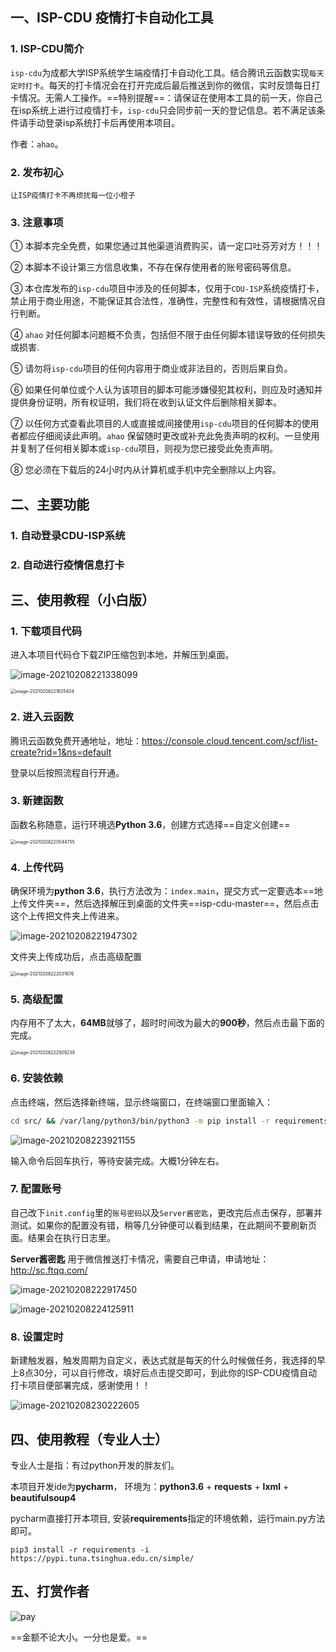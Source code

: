 ## 一、ISP-CDU 疫情打卡自动化工具

### 1. ISP-CDU简介

`isp-cdu`为成都大学ISP系统学生端疫情打卡自动化工具。结合腾讯云函数实现`每天定时打卡`。每天的打卡情况会在打开完成后最后推送到你的微信，实时反馈每日打卡情况。无需人工操作。==特别提醒==：请保证在使用本工具的前一天，你自己在isp系统上进行过疫情打卡，`isp-cdu`只会同步前一天的登记信息。若不满足该条件请手动登录isp系统打卡后再使用本项目。

作者：`ahao`。

### 2. 发布初心

`让ISP疫情打卡不再烦扰每一位小橙子`

### 3. 注意事项

① 本脚本完全免费，如果您通过其他渠道消费购买，请一定口吐芬芳对方！！！

② 本脚本不设计第三方信息收集，不存在保存使用者的账号密码等信息。

③ 本仓库发布的`isp-cdu`项目中涉及的任何脚本，仅用于`CDU-ISP`系统疫情打卡，禁止用于商业用途，不能保证其合法性，准确性，完整性和有效性，请根据情况自行判断。

④ `ahao` 对任何脚本问题概不负责，包括但不限于由任何脚本错误导致的任何损失或损害.

⑤ 请勿将`isp-cdu`项目的任何内容用于商业或非法目的，否则后果自负。

⑥ 如果任何单位或个人认为该项目的脚本可能涉嫌侵犯其权利，则应及时通知并提供身份证明，所有权证明，我们将在收到认证文件后删除相关脚本。

⑦ 以任何方式查看此项目的人或直接或间接使用`isp-cdu`项目的任何脚本的使用者都应仔细阅读此声明。`ahao` 保留随时更改或补充此免责声明的权利。一旦使用并复制了任何相关脚本或`isp-cdu`项目，则视为您已接受此免责声明。

⑧ 您必须在下载后的24小时内从计算机或手机中完全删除以上内容。



## 二、主要功能

### 1. 自动登录CDU-ISP系统

### 2. 自动进行疫情信息打卡



## 三、使用教程（小白版）

### 1. 下载项目代码

进入本项目代码仓下载ZIP压缩包到本地，并解压到桌面。

![image-20210208221338099](https://cdn.jsdelivr.net/gh/ahaox/pictures/image20210208221338.png)

<img src="https://cdn.jsdelivr.net/gh/ahaox/pictures/image20210208221635.png" alt="image-20210208221635404" style="zoom:50%;" /> 

### 2. 进入云函数

腾讯云函数免费开通地址，地址：https://console.cloud.tencent.com/scf/list-create?rid=1&ns=default

登录以后按照流程自行开通。

### 3. 新建函数

函数名称随意，运行环境选**Python 3.6**，创建方式选择==自定义创建==

<img src="https://cdn.jsdelivr.net/gh/ahaox/pictures/image20210208220551.png" alt="image-20210208220544755" style="zoom:50%;" />

### 4. 上传代码

确保环境为**python 3.6**，执行方法改为：`index.main`，提交方式一定要选本==地上传文件夹==，然后选择解压到桌面的文件夹==isp-cdu-master==，然后点击这个上传把文件夹上传进来。

![image-20210208221947302](https://cdn.jsdelivr.net/gh/ahaox/pictures/image20210208221947.png)

文件夹上传成功后，点击高级配置

<img src="https://cdn.jsdelivr.net/gh/ahaox/pictures/image20210208222031.png" alt="image-20210208222031676" style="zoom:50%;" />

### 5. 高级配置

内存用不了太大，**64MB**就够了，超时时间改为最大的**900秒**，然后点击最下面的完成。

<img src="https://cdn.jsdelivr.net/gh/ahaox/pictures/image20210208222509.png" alt="image-20210208222509238" style="zoom:50%;" />

### 6. 安装依赖

点击终端，然后选择新终端，显示终端窗口，在终端窗口里面输入：

```bash
cd src/ && /var/lang/python3/bin/python3 -m pip install -r requirements.txt -t .
```

![image-20210208223921155](https://cdn.jsdelivr.net/gh/ahaox/pictures/image20210208231109.png)

输入命令后回车执行，等待安装完成。大概1分钟左右。

### 7. 配置账号

自己改下`init.config`里的`账号密码`以及`Server酱密匙`，更改完后点击保存，部署并测试。如果你的配置没有错，稍等几分钟便可以看到结果，在此期间不要刷新页面。结果会在执行日志里。 

**Server酱密匙** 用于微信推送打卡情况，需要自己申请，申请地址： http://sc.ftqq.com/

![image-20210208222917450](https://cdn.jsdelivr.net/gh/ahaox/pictures/image20210208222917.png)

![image-20210208224125911](https://cdn.jsdelivr.net/gh/ahaox/pictures/image20210208230157.png)

### 8. 设置定时

新建触发器，触发周期为自定义，表达式就是每天的什么时候做任务，我选择的早上8点30分，可以自行修改，填好后点击提交即可，到此你的ISP-CDU疫情自动打卡项目便部署完成，感谢使用！！

![image-20210208230222605](https://cdn.jsdelivr.net/gh/ahaox/pictures/image20210208230222.png)



## 四、使用教程（专业人士）

专业人士是指：有过python开发的胖友们。

本项目开发ide为**pycharm**， 环境为：**python3.6** + **requests** + **lxml** + **beautifulsoup4**

pycharm直接打开本项目,  安装**requirements**指定的环境依赖，运行main.py方法即可。

```
pip3 install -r requirements -i https://pypi.tuna.tsinghua.edu.cn/simple/
```



## 五、打赏作者

![pay](https://cdn.jsdelivr.net/gh/ahaox/pictures/image20210208232946.png "在这里输入图片标题")

==金额不论大小。一分也是爱。==

